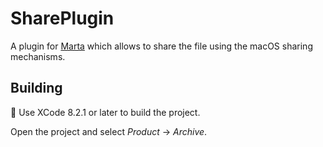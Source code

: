# SharePlugin

A plugin for [Marta](https://marta.yanex.org) which allows to share the file using the macOS sharing mechanisms.

## Building

:penguin: Use XCode 8.2.1 or later to build the project.

Open the project and select *Product* → *Archive*.
